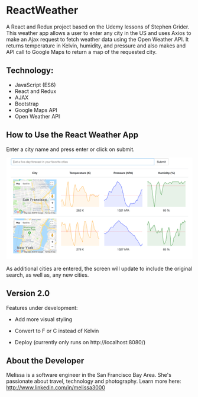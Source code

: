 
# ReactWeather

A React and Redux project based on the Udemy lessons of Stephen Grider.
This weather app allows a user to enter any city in the US and uses Axios to make
an Ajax request to fetch weather data using the Open Weather API. It returns
temperature in Kelvin, humidity, and pressure and also makes and API call to
Google Maps to return a map of the requested city.


## Technology:
* JavaScript (ES6)
* React and Redux
* AJAX
* Bootstrap
* Google Maps API
* Open Weather API

## How to Use the React Weather App

Enter a city name and press enter or click on submit.

![alt text](/reactWeatherScreenShot.png "Results of Search")

As additional cities are entered, the screen will update to include the original
search, as well as, any new cities.

## Version 2.0

Features under development:

* Add more visual styling

* Convert to F or C instead of Kelvin

* Deploy (currently only runs on http://localhost:8080/)


## About the Developer

Melissa is a software engineer in the San Francisco Bay Area. She's passionate about travel, technology and photography.
Learn more here: <http://www.linkedin.com/in/melissa3000>

